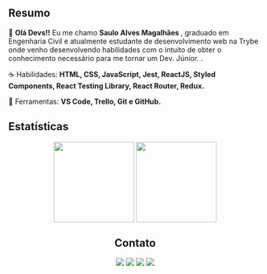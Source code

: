 <h2> Resumo </h2>
<p align="left"> 
 🖖 <strong>Olá Devs!!</strong> Eu me chamo <strong>Saulo Alves Magalhães </strong>, graduado em Engenharia Civil e atualmente estudante de desenvolvimento web na Trybe onde venho desenvolvendo habilidades com o intuito de obter o conhecimento necessário para me tornar um Dev. Júnior. .
</p>

<p align="left">
 ☕ Habilidades: <strong>HTML, CSS, JavaScript, Jest, ReactJS, Styled Components, React Testing Library, React Router, Redux.</strong>
</p>

<p align="left">
  💼 Ferramentas: <strong>VS Code, Trello, Git e GitHub.</strong>
</p>

<h2 align="left">Estatísticas</h3>
<div style:"display: inline_block" align="center">
  <img align="center" height="160em" src="https://github-readme-stats.vercel.app/api?username=saulomagalhaes&show_icons=true&theme=radical" />
  <img align="center" height="160em" src="https://github-readme-stats.vercel.app/api/top-langs/?username=saulomagalhaes&layout=compact&theme=radical" />
</div>
<div>
<h2 align="center">Contato</h3>
</div>
<div align="center">
  <a href="https://www.instagram.com/saulo_magalhaes1/" target="_blank"><img src="https://img.shields.io/badge/Instagram-E4405F?style=for-the-badge&logo=instagram&logoColor=white" target="_blank"></a>
  <a href="https://www.linkedin.com/in/sauloam" target="_blank"><img src="https://img.shields.io/badge/LinkedIn-0077B5?style=for-the-badge&logo=linkedin&logoColor=white" target="_blank"></a>
  <a href="https://github.com/saulomagalhaes" target="_blank"><img src="https://img.shields.io/badge/GitHub-100000?style=for-the-badge&logo=github&logoColor=white" target="_blank"></a>
 <a href="mailto:saulo.magalhaes@outlook.com.br" target="_blank"><img src="https://img.shields.io/badge/Microsoft_Outlook-0078D4?style=for-the-badge&logo=microsoft-outlook&logoColor=white"></a>
</div>
